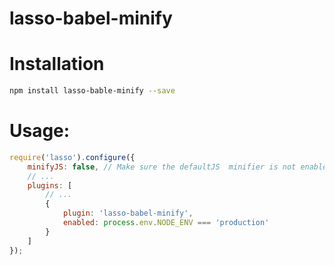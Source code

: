 lasso-babel-minify
============

# Installation

```bash
npm install lasso-bable-minify --save
```

# Usage:

```js
require('lasso').configure({
    minifyJS: false, // Make sure the defaultJS  minifier is not enabled
    // ...
    plugins: [
        // ...
        {
            plugin: 'lasso-babel-minify',
            enabled: process.env.NODE_ENV === 'production'
        }
    ]
});
```

